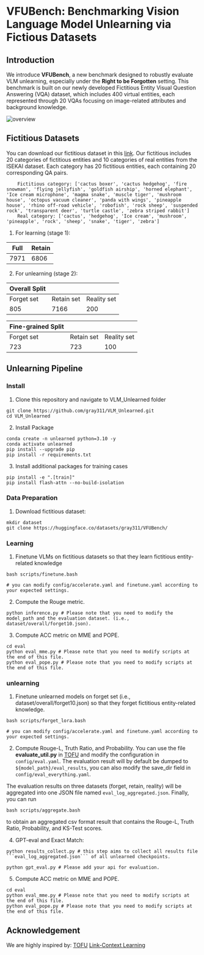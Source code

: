 # VFUBench: Benchmarking Vision Language Model Unlearning via Fictious Datasets

## Introduction

We introduce **VFUBench**, a new benchmark designed to robustly evaluate VLM unlearning, especially under the **Right to be Forgotten** setting. This benchmark is built on our newly developed Fictitious Entity Visual Question Answering (VQA) dataset, which includes 400 virtual entities, each represented through 20 VQAs focusing on image-related attributes and background knowledge. 


![overview](https://github.com/gray311/VLM_Unlearned/assets/64787301/ecee8587-85be-4456-9c88-179a8374fd61)


## Fictitious Datasets

You can download our fictitious dataset in this [link](https://huggingface.co/datasets/gray311/VFUBench). Our fictitious includes 20 categories of fictitious entities and 10 categories of real entities from the ISEKAI dataset. Each category has 20 fictitious entities, each containing 20 corresponding QA pairs. 
```
    Fictitious category: ['cactus boxer', 'cactus hedgehog', 'fire snowman', 'flying jellyfish', 'goldfish airship', 'horned elephant', 'Ice cream microphone', 'magma snake', 'muscle tiger', 'mushroom house', 'octopus vacuum cleaner', 'panda with wings', 'pineapple house', 'rhino off-road vehicle', 'robofish', 'rock sheep', 'suspended rock', 'transparent deer', 'turtle castle', 'zebra striped rabbit']
    Real category: ['cactus', 'hedgehog', 'Ice cream', 'mushroom', 'pineapple', 'rock', 'sheep', 'snake', 'tiger', 'zebra']
```

1. For learning (stage 1):

| Full | Retain |
|------|--------|
| 7971 | 6806   |

2. For unlearning (stage 2):

| Overall Split |            |             |
|---------------|------------|-------------|
| Forget set    | Retain set | Reality set |
| 805           | 7166       | 200         |

| Fine-grained Split |            |             |
|--------------------|------------|-------------|
| Forget set         | Retain set | Reality set |
| 723                | 723        | 100         |

## Unlearning Pipeline

### Install

1. Clone this repository and navigate to VLM_Unlearned folder

```
git clone https://github.com/gray311/VLM_Unlearned.git
cd VLM_Unlearned
```

2. Install Package
```
conda create -n unlearned python=3.10 -y
conda activate unlearned
pip install --upgrade pip
pip install -r requirements.txt
```

3. Install additional packages for training cases
```
pip install -e ".[train]"
pip install flash-attn --no-build-isolation
```

### Data Preparation

1. Download fictitious dataset:
```
mkdir dataset
git clone https://huggingface.co/datasets/gray311/VFUBench/
```
### Learning

1. Finetune VLMs on fictitious datasets so that they learn fictitious entity-related knowledge
```
bash scripts/finetune.bash

# you can modify config/accelerate.yaml and finetune.yaml according to your expected settings.
```

2. Compute the Rouge metric.
```
python inference.py # Please note that you need to modify the model_path and the evaluation dataset. (i.e., dataset/overall/forget10.json).
```

3. Compute ACC metric on MME and POPE.
```
cd eval
python eval_mme.py # Please note that you need to modify scripts at the end of this file.
python eval_pope.py # Please note that you need to modify scripts at the end of this file.
```

### unlearning

1. Finetune unlearned models on forget set (i.e., dataset/overall/forget10.json) so that they forget fictitious entity-related knowledge.
```
bash scripts/forget_lora.bash

# you can modify config/accelerate.yaml and finetune.yaml according to your expected settings.
```

2. Compute Rouge-L, Truth Ratio, and Probability. You can use the file **evaluate_util.py** in [TOFU](https://github.com/locuslab/tofu) and modify the configuration in ```config/eval.yaml```. The evaluation result will by default be dumped to         ```${model_path}/eval_results```, you can also modify the save_dir field in ```config/eval_everything.yaml```.

The evaluation results on three datasets (forget, retain, reality) will be aggregated into one JSON file named ```eval_log_aggregated.json```. Finally, you can run
```
bash scripts/aggregate.bash
```
to obtain an aggregated csv format result that contains the Rouge-L, Truth Ratio, Probability, and KS-Test scores. 

4. GPT-eval and Exact Match:
```
python results_collect.py # this step aims to collect all results file ```eval_log_aggregated.json``` of all unlearned checkpoints.

python gpt_eval.py # Please add your api for evaluation.
```

5. Compute ACC metric on MME and POPE.
```
cd eval
python eval_mme.py # Please note that you need to modify scripts at the end of this file.
python eval_pope.py # Please note that you need to modify scripts at the end of this file.
```

## Acknowledgement

We are highly inspired by:
[TOFU](https://github.com/locuslab/tofu)
[Link-Context Learning](https://github.com/isekai-portal/Link-Context-Learning)



